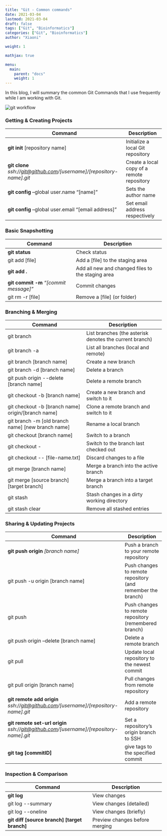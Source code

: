 ```yaml
---
title: "Git - Common commands"
date: 2021-03-04
lastmod: 2021-03-04
draft: false
tags: ["Git", "Bioinformatics"]
categories: ["Git", "Bioinformatics"]
author: "Xiaoni"

weight: 1

mathjax: true

menu:
  main:
    parent: "docs"
    weight: 1
---
```


In this blog, I will summary the common Git Commands that I use frequently while I am working with Git.

<!--more-->

![git workflow](1.png)

### Getting & Creating Projects

| Command | Description |
|-|-|
| **git init** [repository name] | Initialize a local Git repository |
| **git clone** *ssh://git@github.com/[username]/[repository-name].git* | Create a local copy of a remote repository |
| **git config** –global user.name “[name]” | Sets the author name |
| **git config** –global user.email “[email address]” | Set email address respectively |

### Basic Snapshotting

| Command | Description |
|-|-|
| **git status** | Check status |
| git add [file] | Add a [file] to the staging area |
| **git add .** | Add all new and changed files to the staging area |
| **git commit -m** *“[commit message]”* | Commit changes |
| git rm -r [file] | Remove a [file] (or folder) |

### Branching & Merging

| Command | Description |
|-|-|
| git branch | List branches (the asterisk denotes the current branch) |
| git branch -a | List all branches (local and remote) |
| git branch [branch name] | Create a new branch |
| git branch -d [branch name] | Delete a branch |
| git push origin --delete [branch name] | Delete a remote branch |
| git checkout -b [branch name] | Create a new branch and switch to it |
| git checkout -b [branch name] origin/[branch name] | Clone a remote branch and switch to it |
| git branch -m [old branch name] [new branch name] | Rename a local branch |
| git checkout [branch name] | Switch to a branch |
| git checkout - | Switch to the branch last checked out |
| git checkout -- [file-name.txt] | Discard changes to a file |
| git merge [branch name] | Merge a branch into the active branch |
| git merge [source branch] [target branch] | Merge a branch into a target branch |
| git stash | Stash changes in a dirty working directory |
| git stash clear | Remove all stashed entries |

### Sharing & Updating Projects

| Command | Description |
|-|-|
| **git push origin** *[branch name]* | Push a branch to your remote repository |
| git push -u origin [branch name] | Push changes to remote repository (and remember the branch) |
| git push | Push changes to remote repository (remembered branch) |
| git push origin –delete [branch name] | Delete a remote branch |
| git pull | Update local repository to the newest commit |
| git pull origin [branch name] | Pull changes from remote repository |
| **git remote add origin** *ssh://git@github.com/[username]/[repository-name].git* | Add a remote repository |
| **git remote set-url origin** *ssh://git@github.com/[username]/[repository-name].git* | Set a repository’s origin branch to SSH |
| **git tag [commitID]** | give tags to the specified commit |

### Inspection & Comparison

| Command | Description |
|-|-|
| **git log** | View changes |
| git log --summary | View changes (detailed) |
| git log --oneline | View changes (briefly) |
| **git diff [source branch] [target branch]** | Preview changes before merging |

